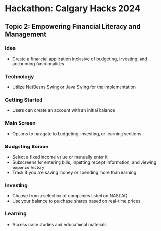 # Hackathon: Calgary Hacks 2024

## Topic 2: Empowering Financial Literacy and Management

### **Idea**
 - Create a financial application inclusive of budgeting, investing, and accounting functionalities

### **Technology**
 - Utilize NetBeans Swing or Java Swing for the implementation

### **Getting Started**
 - Users can create an account with an initial balance

### **Main Screen**
 - Options to navigate to budgeting, investing, or learning sections

### **Budgeting Screen**
 - Select a fixed income value or manually enter it
 - Subscreens for entering bills, inputting receipt information, and viewing expense history
 - Track if you are saving money or spending more than earning

### **Investing**
 - Choose from a selection of companies listed on NASDAQ
 - Use your balance to purchase shares based on real-time prices

### **Learning**
 - Access case studies and educational materials
